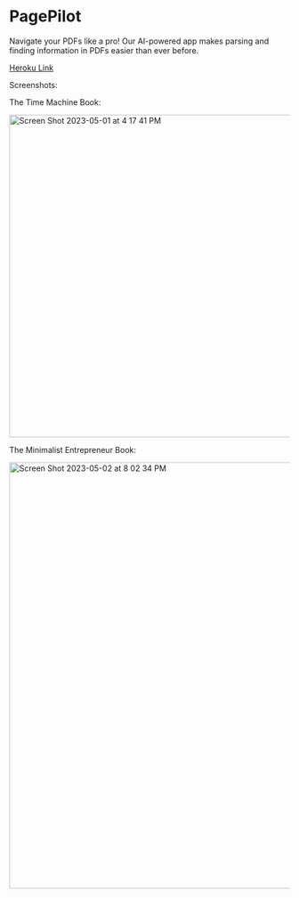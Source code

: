 # PagePilot

Navigate your PDFs like a pro! Our AI-powered app makes parsing and finding information in PDFs easier than ever before.

[Heroku Link](https://pagepilot.herokuapp.com/)

Screenshots:

The Time Machine Book:


<img width="580" alt="Screen Shot 2023-05-01 at 4 17 41 PM" src="https://user-images.githubusercontent.com/3745109/235457148-3d28eb13-93e7-47ba-bd36-58e0dc87812c.png">

The Minimalist Entrepreneur Book:


<img width="766" alt="Screen Shot 2023-05-02 at 8 02 34 PM" src="https://user-images.githubusercontent.com/3745109/235758543-98c6fc9b-1cbe-48b4-b53e-43d3445bb9e1.png">
